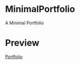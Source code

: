 # MinimalPortfolio
A Minimal Portfolio 

# Preview
<a href="https://csgutierm.github.io/Portafolio/index.html">Portfolio</a>
